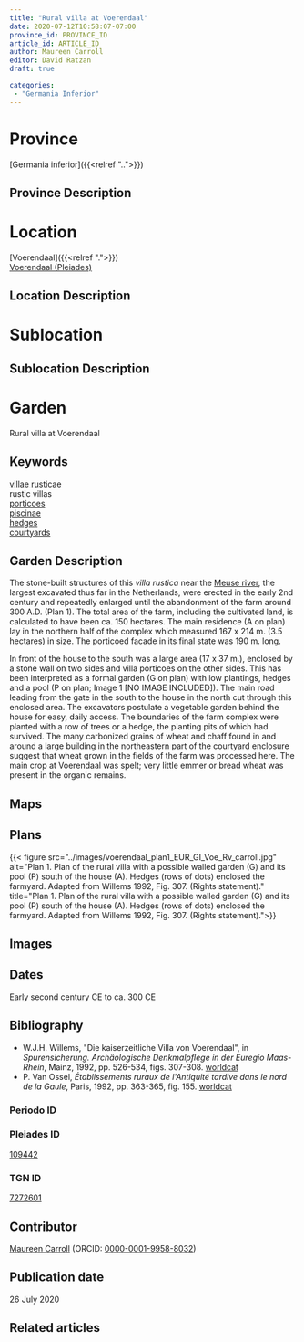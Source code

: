 ```yaml
---
title: "Rural villa at Voerendaal"
date: 2020-07-12T10:58:07-07:00
province_id: PROVINCE_ID
article_id: ARTICLE_ID
author: Maureen Carroll
editor: David Ratzan
draft: true

categories:
 - "Germania Inferior"
---
```


# Province

[Germania inferior]({{<relref "..">}})

## Province Description

# Location

[Voerendaal]({{<relref ".">}}) \
[Voerendaal (Pleiades)](https://pleiades.stoa.org/places/109442)  

## Location Description

<!-- LEAVE THIS BLANK FOR NOW -->

# Sublocation

<!--
[AREA WITHIN LOCATION, LIKE “PALATINE HILL”](GEOREFERENCE LINK)
A sublocation is any area larger than an individual garden, but located within a location. I would always try to include a link to a controlled vocabulary here if possible. This ID may well be different from the Garden ID, e.g., Pompeii versus a Garden in one of the houses which has its own Pleiades ID.
-->

## Sublocation Description

<!-- DESCRIPTION -->

# Garden

Rural villa at Voerendaal

## Keywords

[villae rusticae](http://vocab.getty.edu/page/aat/300005518)  
rustic villas  
[porticoes](http://vocab.getty.edu/page/aat/300004145)  
[piscinae]( http://vocab.getty.edu/page/aat/300375619)    
[hedges](http://vocab.getty.edu/page/aat/300266413)  
[courtyards](http://vocab.getty.edu/page/aat/300004095)  


## Garden Description

The stone-built structures of this *villa rustica* near the [Meuse river](https://pleiades.stoa.org/places/109180), the largest excavated thus far in the Netherlands, were erected in the early 2nd century and repeatedly enlarged until the abandonment of the farm around 300 A.D. (Plan 1). The total area of the farm, including the cultivated land, is calculated to have been ca. 150 hectares. The main residence (A on plan) lay in the northern half of the complex which measured 167 x 214 m. (3.5 hectares) in size. The porticoed facade in its final state was 190 m. long.  

In front of the house to the south was a large area (17 x 37 m.), enclosed by a stone wall on two sides and villa porticoes on the other sides. This has been interpreted as a formal garden (G on plan) with low plantings, hedges and a pool (P on plan; Image 1 [NO IMAGE INCLUDED]). The main road leading from the gate in the south to the house in the north cut through this enclosed area. The excavators postulate a vegetable garden behind the house for easy, daily access. The boundaries of the farm complex were planted with a row of trees or a hedge, the planting pits of which had survived. The many carbonized grains of wheat and chaff found in and around a large building in the northeastern part of the courtyard enclosure suggest that wheat grown in the fields of the farm was processed here. The main crop at Voerendaal was spelt; very little emmer or bread wheat was present in the organic remains.

## Maps

<!--
{{< figure src="IMG_URL" alt="ALT_TEXT" title="CAPTION" >}}
-->

## Plans

{{< figure src="../images/voerendaal_plan1_EUR_GI_Voe_Rv_carroll.jpg" alt="Plan 1. Plan of the rural villa with a possible walled garden (G) and its pool (P) south of the house (A). Hedges (rows of dots) enclosed the farmyard. Adapted from Willems 1992, Fig. 307. (Rights statement)." title="Plan 1. Plan of the rural villa with a possible walled garden (G) and its pool (P) south of the house (A). Hedges (rows of dots) enclosed the farmyard. Adapted from Willems 1992, Fig. 307. (Rights statement).">}}

## Images

<!--
Original text mentioned a figure 2, which I take to be an image of the garden; renamed Image 1 in garden description.
-->

## Dates

Early second century CE to ca. 300 CE

## Bibliography

- W.J.H. Willems, "Die kaiserzeitliche Villa von Voerendaal", in *Spurensicherung. Archäologische Denkmalpflege in der Euregio Maas-Rhein*, Mainz, 1992, pp. 526-534, figs. 307-308. [worldcat](http://www.worldcat.org/oclc/884633203)
- P. Van Ossel, *Établissements ruraux de l'Antiquité tardive dans le nord de la Gaule*, Paris, 1992, pp. 363-365, fig. 155. [worldcat](http://www.worldcat.org/oclc/445007864)

### Periodo ID

<!-- [PERIODO_ID](https://pleiades.stoa.org/places/PLEIADES_ID) -->

### Pleiades ID

[109442](https://pleiades.stoa.org/places/109442)

### TGN ID

[7272601](http://vocab.getty.edu/page/tgn/7272601)

## Contributor

[Maureen Carroll](link) (ORCID: [0000-0001-9958-8032](https://orcid.org/0000-0001-9958-8032))  

## Publication date

26 July 2020

## Related articles

<!-- Links to other related articles. Leave blank for now -->
